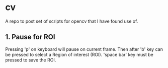 # cv
A repo to post set of scripts for opencv that I have found use of.

## 1. Pause for ROI
Pressing 'p' on keyboard will pause on current frame. Then after 'b' key can be pressed to select a Region of interest (ROI). 'space bar' key must be pressed to save the ROI.
